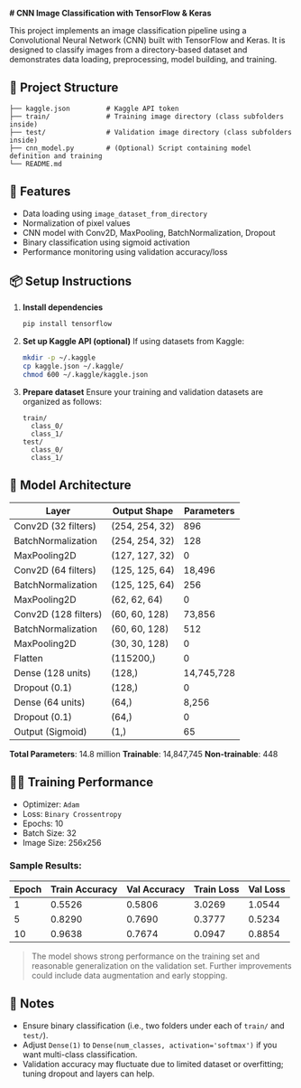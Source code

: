 **# CNN Image Classification with TensorFlow & Keras**


This project implements an image classification pipeline using a Convolutional Neural Network (CNN) built with TensorFlow and Keras. It is designed to classify images from a directory-based dataset and demonstrates data loading, preprocessing, model building, and training.

## 📁 Project Structure

```
├── kaggle.json         # Kaggle API token
├── train/              # Training image directory (class subfolders inside)
├── test/               # Validation image directory (class subfolders inside)
├── cnn_model.py        # (Optional) Script containing model definition and training
└── README.md
```

## 🚀 Features

* Data loading using `image_dataset_from_directory`
* Normalization of pixel values
* CNN model with Conv2D, MaxPooling, BatchNormalization, Dropout
* Binary classification using sigmoid activation
* Performance monitoring using validation accuracy/loss

## 📦 Setup Instructions

1. **Install dependencies**

   ```bash
   pip install tensorflow
   ```

2. **Set up Kaggle API (optional)**
   If using datasets from Kaggle:

   ```bash
   mkdir -p ~/.kaggle
   cp kaggle.json ~/.kaggle/
   chmod 600 ~/.kaggle/kaggle.json
   ```

3. **Prepare dataset**
   Ensure your training and validation datasets are organized as follows:

   ```
   train/
     class_0/
     class_1/
   test/
     class_0/
     class_1/
   ```

## 🧠 Model Architecture

| Layer                | Output Shape   | Parameters |
| -------------------- | -------------- | ---------- |
| Conv2D (32 filters)  | (254, 254, 32) | 896        |
| BatchNormalization   | (254, 254, 32) | 128        |
| MaxPooling2D         | (127, 127, 32) | 0          |
| Conv2D (64 filters)  | (125, 125, 64) | 18,496     |
| BatchNormalization   | (125, 125, 64) | 256        |
| MaxPooling2D         | (62, 62, 64)   | 0          |
| Conv2D (128 filters) | (60, 60, 128)  | 73,856     |
| BatchNormalization   | (60, 60, 128)  | 512        |
| MaxPooling2D         | (30, 30, 128)  | 0          |
| Flatten              | (115200,)      | 0          |
| Dense (128 units)    | (128,)         | 14,745,728 |
| Dropout (0.1)        | (128,)         | 0          |
| Dense (64 units)     | (64,)          | 8,256      |
| Dropout (0.1)        | (64,)          | 0          |
| Output (Sigmoid)     | (1,)           | 65         |

**Total Parameters**: 14.8 million
**Trainable**: 14,847,745
**Non-trainable**: 448

## 🏃‍♀️ Training Performance

* Optimizer: `Adam`
* Loss: `Binary Crossentropy`
* Epochs: 10
* Batch Size: 32
* Image Size: 256x256

### Sample Results:

| Epoch | Train Accuracy | Val Accuracy | Train Loss | Val Loss |
| ----- | -------------- | ------------ | ---------- | -------- |
| 1     | 0.5526         | 0.5806       | 3.0269     | 1.0544   |
| 5     | 0.8290         | 0.7690       | 0.3777     | 0.5234   |
| 10    | 0.9638         | 0.7674       | 0.0947     | 0.8854   |

> The model shows strong performance on the training set and reasonable generalization on the validation set. Further improvements could include data augmentation and early stopping.

## 📌 Notes

* Ensure binary classification (i.e., two folders under each of `train/` and `test/`).
* Adjust `Dense(1)` to `Dense(num_classes, activation='softmax')` if you want multi-class classification.
* Validation accuracy may fluctuate due to limited dataset or overfitting; tuning dropout and layers can help.
